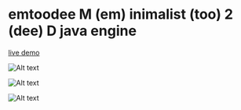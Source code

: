 # emtoodee M (em) inimalist (too) 2 (dee) D java engine
[live demo](http://users.on.net/~mbohun)

![Alt text](https://raw.github.com/mbohun/mbohun_graph-experiments/master/emtoodee-design/engine-architecture.png "first version created in dia")

![Alt text](https://raw.github.com/mbohun/mbohun_graph-experiments/master/emtoodee-design/architecture-01.dot.png "first version created/generated with graphviz DOT")

![Alt text](https://raw.github.com/mbohun/mbohun_graph-experiments/master/emtoodee-design/architecture-01-sink.dot.png "fixed/alternative layout")
